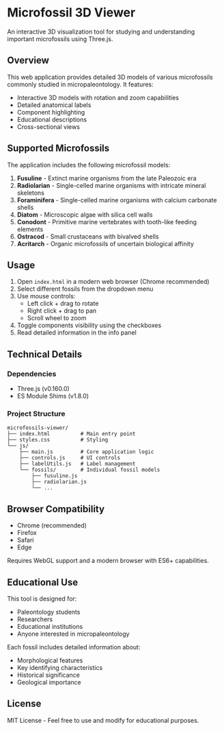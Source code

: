 # Microfossil 3D Viewer

An interactive 3D visualization tool for studying and understanding important microfossils using Three.js.

## Overview

This web application provides detailed 3D models of various microfossils commonly studied in micropaleontology. It features:

- Interactive 3D models with rotation and zoom capabilities
- Detailed anatomical labels
- Component highlighting
- Educational descriptions
- Cross-sectional views

## Supported Microfossils

The application includes the following microfossil models:

1. **Fusuline** - Extinct marine organisms from the late Paleozoic era
2. **Radiolarian** - Single-celled marine organisms with intricate mineral skeletons
3. **Foraminifera** - Single-celled marine organisms with calcium carbonate shells
4. **Diatom** - Microscopic algae with silica cell walls
5. **Conodont** - Primitive marine vertebrates with tooth-like feeding elements
6. **Ostracod** - Small crustaceans with bivalved shells
7. **Acritarch** - Organic microfossils of uncertain biological affinity

## Usage

1. Open `index.html` in a modern web browser (Chrome recommended)
2. Select different fossils from the dropdown menu
3. Use mouse controls:
   - Left click + drag to rotate
   - Right click + drag to pan
   - Scroll wheel to zoom
4. Toggle components visibility using the checkboxes
5. Read detailed information in the info panel

## Technical Details

### Dependencies
- Three.js (v0.160.0)
- ES Module Shims (v1.8.0)

### Project Structure
```plaintext
microfossils-viewer/
├── index.html          # Main entry point
├── styles.css          # Styling
└── js/
    ├── main.js         # Core application logic
    ├── controls.js     # UI controls
    ├── labelUtils.js   # Label management
    └── fossils/        # Individual fossil models
        ├── fusuline.js
        ├── radiolarian.js
        └── ...
```

## Browser Compatibility

- Chrome (recommended)
- Firefox
- Safari
- Edge

Requires WebGL support and a modern browser with ES6+ capabilities.

## Educational Use

This tool is designed for:
- Paleontology students
- Researchers
- Educational institutions
- Anyone interested in micropaleontology

Each fossil includes detailed information about:
- Morphological features
- Key identifying characteristics
- Historical significance
- Geological importance

## License

MIT License - Feel free to use and modify for educational purposes. 